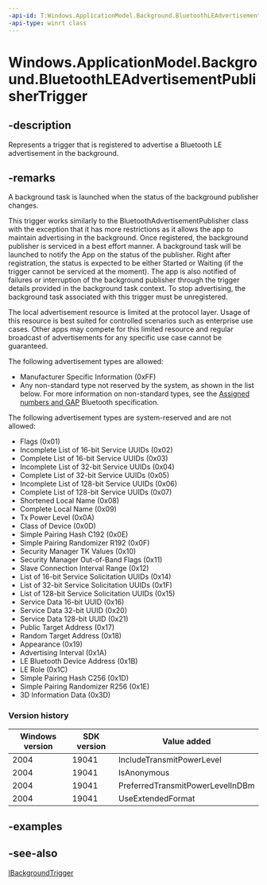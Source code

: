 ```yaml
---
-api-id: T:Windows.ApplicationModel.Background.BluetoothLEAdvertisementPublisherTrigger
-api-type: winrt class
---
```


<!-- Class syntax.
public class BluetoothLEAdvertisementPublisherTrigger : Windows.ApplicationModel.Background.IBackgroundTrigger, Windows.ApplicationModel.Background.IBluetoothLEAdvertisementPublisherTrigger
-->

# Windows.ApplicationModel.Background.BluetoothLEAdvertisementPublisherTrigger

## -description
Represents a trigger that is registered to advertise a Bluetooth LE advertisement in the background.

## -remarks
A background task is launched when the status of the background publisher changes.

This trigger works similarly to the BluetoothAdvertisementPublisher class with the exception that it has more restrictions as it allows the app to maintain advertising in the background. Once registered, the background publisher is serviced in a best effort manner. A background task will be launched to notify the App on the status of the publisher. Right after registration, the status is expected to be either Started or Waiting (if the trigger cannot be serviced at the moment). The app is also notified of failures or interruption of the background publisher through the trigger details provided in the background task context. To stop advertising, the background task associated with this trigger must be unregistered.

The local advertisement resource is limited at the protocol layer. Usage of this resource is best suited for controlled scenarios such as enterprise use cases. Other apps may compete for this limited resource and regular broadcast of advertisements for any specific use case cannot be guaranteed.

The following advertisement types are allowed:

+ Manufacturer Specific Information (0xFF)
+ Any non-standard type not reserved by the system, as shown in the list below. For more information on non-standard types, see the [Assigned numbers and GAP](https://www.bluetooth.com/specifications/assigned-numbers/generic-access-profile/) Bluetooth specification.

The following advertisement types are system-reserved and are not allowed:

+ Flags (0x01)
+ Incomplete List of 16-bit Service UUIDs (0x02)
+ Complete List of 16-bit Service UUIDs (0x03)
+ Incomplete List of 32-bit Service UUIDs (0x04)
+ Complete List of 32-bit Service UUIDs (0x05)
+ Incomplete List of 128-bit Service UUIDs (0x06)
+ Complete List of 128-bit Service UUIDs (0x07)
+ Shortened Local Name (0x08)
+ Complete Local Name (0x09)
+ Tx Power Level (0x0A)
+ Class of Device (0x0D)
+ Simple Pairing Hash C192 (0x0E)
+ Simple Pairing Randomizer R192 (0x0F)
+ Security Manager TK Values (0x10)
+ Security Manager Out-of-Band Flags (0x11)
+ Slave Connection Interval Range (0x12)
+ List of 16-bit Service Solicitation UUIDs (0x14)
+ List of 32-bit Service Solicitation UUIDs (0x1F)
+ List of 128-bit Service Solicitation UUIDs (0x15)
+ Service Data 16-bit UUID (0x16)
+ Service Data 32-bit UUID (0x20)
+ Service Data 128-bit UUID (0x21)
+ Public Target Address (0x17)
+ Random Target Address (0x18)
+ Appearance (0x19)
+ Advertising Interval (0x1A)
+ LE Bluetooth Device Address (0x1B)
+ LE Role (0x1C)
+ Simple Pairing Hash C256 (0x1D)
+ Simple Pairing Randomizer R256 (0x1E)
+ 3D Information Data (0x3D)

### Version history

| Windows version | SDK version | Value added |
| -- | -- | -- |
| 2004 | 19041 | IncludeTransmitPowerLevel |
| 2004 | 19041 | IsAnonymous |
| 2004 | 19041 | PreferredTransmitPowerLevelInDBm |
| 2004 | 19041 | UseExtendedFormat |

## -examples

## -see-also
[IBackgroundTrigger](ibackgroundtrigger.md)
